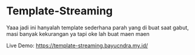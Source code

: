 # Template-Streaming
Yaaa jadi ini hanyalah template sederhana parah yang di buat saat gabut, masi banyak kekurangan ya tapi oke lah buat maen maen

Live Demo:
https://template-streaming.bayucndra.my.id/
